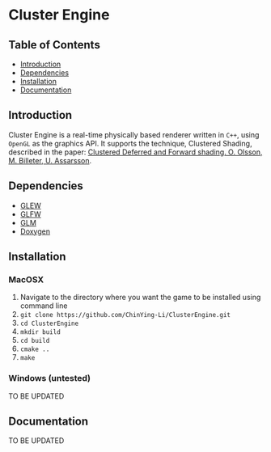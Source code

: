 # Cluster Engine

## Table of Contents
- [Introduction](#introduction)
- [Dependencies](#dependencies)
- [Installation](#installation)
- [Documentation](#documentation)

## Introduction

Cluster Engine is a real-time physically based renderer written in `C++`, using `OpenGL` as the graphics API.
It supports the technique, Clustered Shading, described in the paper: [Clustered Deferred and Forward shading. O. Olsson, M. Billeter, U. Assarsson](http://www.cse.chalmers.se/~uffe/clustered_shading_preprint.pdf).

## Dependencies

 - [GLEW](http://glew.sourceforge.net/)
 - [GLFW](https://www.glfw.org/](https://www.glfw.org/))
 - [GLM](https://glm.g-truc.net/0.9.9/index.html)
 - [Doxygen](https://www.doxygen.nl/index.html)

## Installation
### MacOSX

 1. Navigate to the directory where you want the game to be installed using command line
 2. ```git clone https://github.com/ChinYing-Li/ClusterEngine.git```
 3. ```cd ClusterEngine```
 4. ```mkdir build```
 5. ```cd build```
 6. ```cmake ..```
 7. ```make```

### Windows (untested)

TO BE UPDATED


## Documentation

TO BE UPDATED
